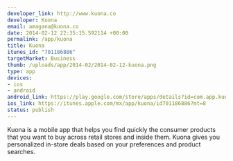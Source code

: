 ```yaml
--- 
developer_link: http://www.kuona.co
developer: Kuona
email: amagana@kuona.co
date: 2014-02-12 22:35:15.592114 +00:00
permalink: /app/kuona
title: Kuona
itunes_id: "701186886"
targetMarket: Business
thumb: /uploads/app/2014-02/2014-02-12-kuona.png
type: app
devices: 
- ios
- android
android_link: https://play.google.com/store/apps/details?id=com.app.kuona
ios_link: https://itunes.apple.com/mx/app/kuona/id701186886?mt=8
status: publish
---
```


Kuona is a mobile app that helps you find quickly the consumer products that you want to buy across retail stores and inside them. Kuona gives you personalized in-store deals based on your preferences and product searches.
